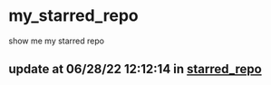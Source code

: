 # my_starred_repo
show me my starred repo

update at 06/28/22 12:12:14 in [starred_repo](./index.html)
---


